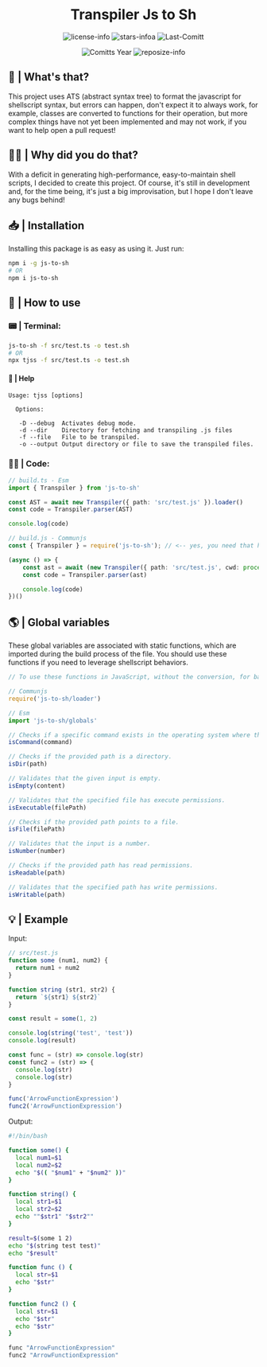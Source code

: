 <div align="center">

# Transpiler Js to Sh

![license-info](https://img.shields.io/github/license/Ashu11-A/AST-Shell?style=for-the-badge&colorA=302D41&colorB=f9e2af&logoColor=f9e2af)
![stars-infoa](https://img.shields.io/github/stars/Ashu11-A/AST-Shell?colorA=302D41&colorB=f9e2af&style=for-the-badge)
![Last-Comitt](https://img.shields.io/github/last-commit/Ashu11-A/AST-Shell?style=for-the-badge&colorA=302D41&colorB=b4befe)

![Comitts Year](https://img.shields.io/github/commit-activity/y/Ashu11-A/AST-Shell?style=for-the-badge&colorA=302D41&colorB=f9e2af&logoColor=f9e2af&authorFilter=Ashu11-A&label=COMMIT+ACTIVITY)
![reposize-info](https://img.shields.io/github/languages/code-size/Ashu11-A/AST-Shell?style=for-the-badge&colorA=302D41&colorB=90dceb)

</div>

<div align="left">

## 🤨 | What's that?

This project uses ATS (abstract syntax tree) to format the javascript for shellscript syntax, but errors can happen, don't expect it to always work, for example, classes are converted to functions for their operation, but more complex things have not yet been implemented and may not work, if you want to help open a pull request!

</div>

## 🤷‍♂️ | Why did you do that?

With a deficit in generating high-performance, easy-to-maintain shell scripts, I decided to create this project.
Of course, it's still in development and, for the time being, it's just a big improvisation, but I hope I don't leave any bugs behind!

## 📥 | Installation

Installing this package is as easy as using it. Just run:

```sh
npm i -g js-to-sh
# OR
npm i js-to-sh
```

## 🔎 | How to use

### 📟 | Terminal:

```sh
js-to-sh -f src/test.ts -o test.sh
# OR
npx tjss -f src/test.ts -o test.sh
```

#### 📄 | Help
```
Usage: tjss [options]

  Options:

   -D --debug  Activates debug mode.
   -d --dir    Directory for fetching and transpiling .js files
   -f --file   File to be transpiled.
   -o --output Output directory or file to save the transpiled files.
```

### 👨‍💻 | Code:
```ts
// build.ts - Esm
import { Transpiler } from 'js-to-sh'

const AST = await new Transpiler({ path: 'src/test.js' }).loader()
const code = Transpiler.parser(AST)

console.log(code)
```

```ts
// build.js - Communjs
const { Transpiler } = require('js-to-sh'); // <-- yes, you need that here ”;”

(async () => {
    const ast = await (new Transpiler({ path: 'src/test.js', cwd: process.cwd() })).loader()
    const code = Transpiler.parser(ast)

    console.log(code)
})()
```

## 🌎 | Global variables

These global variables are associated with static functions, which are imported during the build process of the file. You should use these functions if you need to leverage shellscript behaviors.

```ts
// To use these functions in JavaScript, without the conversion, for backward compatibility (work in JavaScript and ShellScript), you should use:

// Communjs
require('js-to-sh/loader')

// Esm
import 'js-to-sh/globals'
```

```ts
// Checks if a specific command exists in the operating system where the script is running.
isCommand(command)

// Checks if the provided path is a directory.
isDir(path)

// Validates that the given input is empty.
isEmpty(content)

// Validates that the specified file has execute permissions.
isExecutable(filePath)

// Checks if the provided path points to a file.
isFile(filePath)

// Validates that the input is a number.
isNumber(number)

// Checks if the provided path has read permissions.
isReadable(path)

// Validates that the specified path has write permissions.
isWritable(path)
```

## 💡 | Example

Input:
```js
// src/test.js
function some (num1, num2) {
  return num1 + num2
}

function string (str1, str2) {
  return `${str1} ${str2}`
}

const result = some(1, 2)

console.log(string('test', 'test'))
console.log(result)

const func = (str) => console.log(str)
const func2 = (str) => {
  console.log(str)
  console.log(str)
}

func('ArrowFunctionExpression')
func2('ArrowFunctionExpression')
```

Output:
```sh
#!/bin/bash

function some() {
  local num1=$1
  local num2=$2
  echo "$(( "$num1" + "$num2" ))"
}

function string() {
  local str1=$1
  local str2=$2
  echo ""$str1" "$str2""
}

result=$(some 1 2)
echo "$(string test test)"
echo "$result"

function func () {
  local str=$1
  echo "$str"
}

function func2 () {
  local str=$1
  echo "$str"
  echo "$str"
}

func "ArrowFunctionExpression"
func2 "ArrowFunctionExpression"
```
